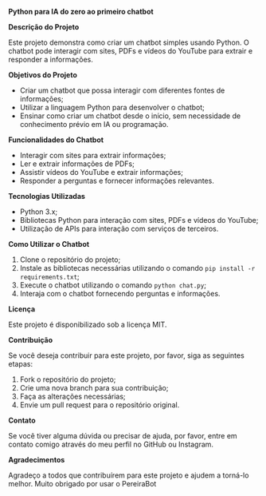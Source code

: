   **Python para IA do zero ao primeiro chatbot**


**Descrição do Projeto**

Este projeto demonstra como criar um chatbot simples usando Python. O chatbot pode interagir com sites, PDFs e vídeos do YouTube para extrair e responder a informações.

**Objetivos do Projeto**

* Criar um chatbot que possa interagir com diferentes fontes de informações;
* Utilizar a linguagem Python para desenvolver o chatbot;
* Ensinar como criar um chatbot desde o início, sem necessidade de conhecimento prévio em IA ou programação.

**Funcionalidades do Chatbot**

* Interagir com sites para extrair informações;
* Ler e extrair informações de PDFs;
* Assistir vídeos do YouTube e extrair informações;
* Responder a perguntas e fornecer informações relevantes.

**Tecnologias Utilizadas**

* Python 3.x;
* Bibliotecas Python para interação com sites, PDFs e vídeos do YouTube;
* Utilização de APIs para interação com serviços de terceiros.

**Como Utilizar o Chatbot**

1. Clone o repositório do projeto;
2. Instale as bibliotecas necessárias utilizando o comando `pip install -r requirements.txt`;
3. Execute o chatbot utilizando o comando `python chat.py`;
4. Interaja com o chatbot fornecendo perguntas e informações.

**Licença**

Este projeto é disponibilizado sob a licença MIT.

**Contribuição**

Se você deseja contribuir para este projeto, por favor, siga as seguintes etapas:

1. Fork o repositório do projeto;
2. Crie uma nova branch para sua contribuição;
3. Faça as alterações necessárias;
4. Envie um pull request para o repositório original.

**Contato**

Se você tiver alguma dúvida ou precisar de ajuda, por favor, entre em contato comigo através do meu perfil no GitHub ou Instagram.

**Agradecimentos**

Agradeço a todos que contribuírem para este projeto e ajudem a torná-lo melhor.
Muito obrigado por usar o PereiraBot
